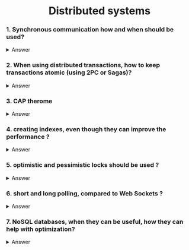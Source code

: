 <h1 align="center">
Distributed systems
</h1>

### 1.  Synchronous communication how and when should be used?
<details>
    <summary>
        Answer
    </summary> 
  dadada.
</details>

### 2.  When using distributed transactions, how to keep transactions atomic (using 2PC or Sagas)?
<details>
    <summary>
        Answer
    </summary> 
 microservice-based systems. Otherwise, there is no way to tell if a transaction has completed successfully. The following two patterns can resolve the problem:
2pc (two-phase commit)
    - 2pc has two phases: A prepare phase and a commit phase. In the prepare phase, all microservices will be asked to prepare for some data change that could be done atomically. Once all microservices are prepared, the commit phase will ask all the microservices to make the actual changes.

Normally, there needs to be a global coordinator to maintain the lifecycle of the transaction, and the coordinator will need to call the microservices in the prepare and commit phases.

Saga - Saga pattern is asynchronous and reactive. In a Saga pattern, the distributed transaction is fulfilled by asynchronous local transactions on all related microservices. The microservices communicate with each other through an event bus. Saga pattern is its support for long-lived transactions. Because each microservice focuses only on its own local atomic transaction, other microservices are not blocked if a microservice is running for a long time. This also allows transactions to continue waiting for user input. Also, because all local transactions are happening in parallel, there is no lock on any object.
event messages could become difficult to maintain if the system gets complex. Another disadvantage of the Saga pattern is it does not have read isolation
</details>

### 3.  CAP therome
<details>
    <summary>
        Answer
    </summary> 
  Consistency: Every read receives the most recent write or an error
Availability: Every request receives a (non-error) response, without the guarantee that it contains the most recent write
Partition tolerance: The system continues to operate despite an arbitrary number of messages being dropped (or delayed) by the network between nodes

When a network partition failure happens should we decide to
Cancel the operation and thus decrease the availability but ensure consistency
Proceed with the operation and thus provide availability but risk inconsistency
</details>

### 4.  creating indexes, even though they can improve the performance ?
<details>
    <summary>
        Answer
    </summary> 
  dadada.
</details>


### 5. optimistic and pessimistic locks should be used ?
<details>
    <summary>
        Answer
    </summary> 
  dadada.
</details>

### 6. short and long polling, compared to Web Sockets ?
<details>
    <summary>
        Answer
    </summary> 
  dadada.
</details>

### 7. NoSQL databases, when they can be useful, how they can help with optimization?
<details>
    <summary>
        Answer
    </summary> 
  dadada.
</details>
